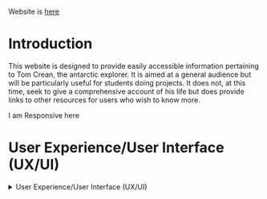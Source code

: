 Website is [here]( https://bobshort4bobby4.github.io/Tom-Crean-pp1/)


# Introduction

This website is designed to provide easily accessible information pertaining to Tom Crean, the antarctic explorer.
It is aimed at a general audience but will be particularly useful for students doing projects.
It does not, at this time, seek to give a comprehensive account of his life but does provide links to
other resources for users who wish to know more.


I am Responsive here





# User Experience/User Interface (UX/UI)

<details>
  
  <summary>User Experience/User Interface (UX/UI)</summary>
  
  ### User Stories
  
  ##### First Time Visitor Goals
  As a first time visitor I want to access information about Tom Crean. <br> As a first time visitor I want navigate easily through the site.
  
  ##### Repeat/Frequent Visitor Goals.
  A a repeat/frequent visitor I want to check or affirm information I have accessed previously. <br> As a repeat/frequent visitor I want to check for any new information/features on the site.<br>
  
  #### Website Owner Goals.
  As the website owner I want to educate/inform the user about Crean's life. <br>As the website owner I want to inspire young people to have an open and adventurous spirit. <br>   As the website owner I want to encourage visitors to Crean's home village.
  
  ### Design
  
  ##### Colour Scheme 
  There are two s used in the site namely antarctic blue(#2b3f5c), and an off-white (#ebe9e6).<br> These colours contrast well and are a good fit thematically.
  
  ##### Typography
  There are two font families used, "PT serif,serif" for the main text and "Pacifico, cursive" for the links.
  
  ##### Images
  An map-image of Antarctia is used as background for all pages, this image is both visually pleasing and informative.<br>
  All other images are used to add both visual and intellectual interest.
  
  ### WireFrames
  [Desktop Wireframes](https://github.com/bobshort4bobby4/Tom-Crean-pp1/blob/main/tcrean-desktopwf-pp1-fixed.pdf)<br>
  [Tablet Wireframes](https://github.com/bobshort4bobby4/Tom-Crean-pp1/blob/main/assets/wirefranes/tcrean-tabletwf-pp1.pdf)<br>
  [Mobile Wireframes](https://github.com/bobshort4bobby4/Tom-Crean-pp1/blob/main/assets/wirefranes/tcrean-mobilewf-pp1.pdf)<br>
  
  
</details>
